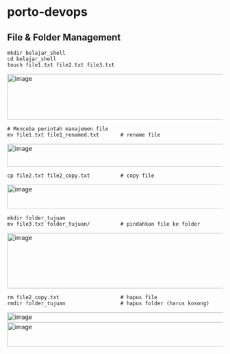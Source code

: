 # porto-devops


## File & Folder Management
```
mkdir belajar_shell
cd belajar_shell
touch file1.txt file2.txt file3.txt
```
<img width="723" height="107" alt="image" src="https://github.com/user-attachments/assets/00a76ef8-a62e-467a-b4d5-c33d5a45cbbc" />

```
# Mencoba perintah manajemen file
mv file1.txt file1_renamed.txt       # rename file
```
<img width="738" height="53" alt="image" src="https://github.com/user-attachments/assets/8714cf39-039c-475b-888b-d563832b13a1" />


```
cp file2.txt file2_copy.txt          # copy file
```
<img width="737" height="57" alt="image" src="https://github.com/user-attachments/assets/aea2ed16-48cf-4be4-9fc8-2345489d6294" />


```
mkdir folder_tujuan
mv file3.txt folder_tujuan/          # pindahkan file ke folder
```
<img width="738" height="129" alt="image" src="https://github.com/user-attachments/assets/79ac8244-4842-402a-8ad4-db0ee4e00e62" />


```
rm file2_copy.txt                    # hapus file
rmdir folder_tujuan                  # hapus folder (harus kosong)
```
<img width="734" height="23" alt="image" src="https://github.com/user-attachments/assets/997acacb-e13f-4d8c-bd59-031d37607a5b" />
<img width="737" height="57" alt="image" src="https://github.com/user-attachments/assets/aa7df976-258d-4516-ab91-b88088439275" />
